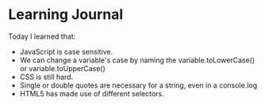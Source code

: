 # Learning Journal

Today I learned that:

- JavaScript is case sensitive.
- We can change a variable's case by naming the variable.toLowerCase() or variable.toUpperCase()
- CSS is still hard. 
- Single or double quotes are necessary for a string, even in a console.log
- HTML5 has made use of different selectors.  
